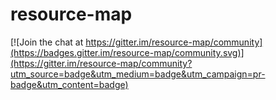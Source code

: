 # resource-map

[![Join the chat at https://gitter.im/resource-map/community](https://badges.gitter.im/resource-map/community.svg)](https://gitter.im/resource-map/community?utm_source=badge&utm_medium=badge&utm_campaign=pr-badge&utm_content=badge)